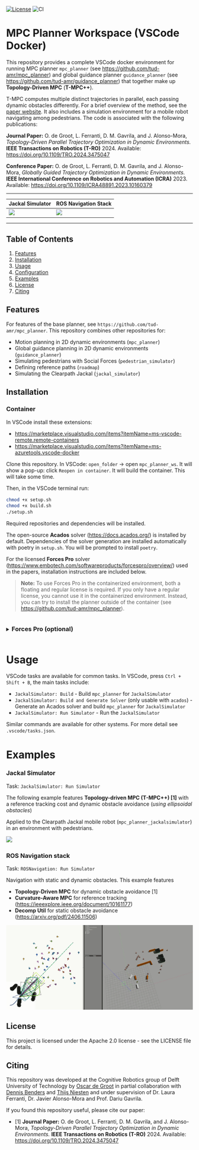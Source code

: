 [![License](https://img.shields.io/badge/License-Apache_2.0-blue.svg)](https://opensource.org/licenses/Apache-2.0)
![CI](https://github.com/tud-amr/mpc_planner_ws/actions/workflows/main.yml/badge.svg)


# MPC Planner Workspace (VSCode Docker)
This repository provides a complete VSCode docker environment for running MPC planner `mpc_planner` (see https://github.com/tud-amr/mpc_planner) and global guidance planner `guidance_planner` (see https://github.com/tud-amr/guidance_planner) that together make up **Topology-Driven MPC** (**T-MPC++**). 

T-MPC computes multiple distinct trajectories in parallel, each passing dynamic obstacles differently. For a brief overview of the method, see the [paper website](https://autonomousrobots.nl/paper_websites/topology-driven-mpc). It also includes a simulation environment for a mobile robot navigating among pedestrians. The code is associated with the following publications:

**Journal Paper:** O. de Groot, L. Ferranti, D. M. Gavrila, and J. Alonso-Mora, *Topology-Driven Parallel Trajectory Optimization in Dynamic Environments.* **IEEE Transactions on Robotics (T-RO)** 2024. Available: https://doi.org/10.1109/TRO.2024.3475047


**Conference Paper:** O. de Groot, L. Ferranti, D. M. Gavrila, and J. Alonso-Mora, *Globally Guided Trajectory Optimization in Dynamic Environments.* **IEEE International Conference on Robotics and Automation (ICRA)** 2023. Available: https://doi.org/10.1109/ICRA48891.2023.10160379

---

 Jackal Simulator | ROS Navigation Stack |
| ------------- | ------------- |
|<img src="docs/tmpc.gif" width="100%"> | <img src="https://imgur.com/QgYDTRq.gif" width="100%">|


---

## Table of Contents
1. [Features](#features) 
2. [Installation](#installation) 
3. [Usage](#usage) 
4. [Configuration](#configuration) 
5. [Examples](#examples) 
6. [License](#license) 
7. [Citing](#citing)

## Features
For features of the base planner, see `https://github.com/tud-amr/mpc_planner`. This repository combines other repositories for:

- Motion planning in 2D dynamic environments (`mpc_planner`)
- Global guidance planning in 2D dynamic environments (`guidance_planner`)
- Simulating pedestrians with Social Forces (`pedestrian_simulator`)
- Defining reference paths (`roadmap`)
- Simulating the Clearpath Jackal (`jackal_simulator`)
<!-- - Computing free-space polygons from static obstacles -->

## Installation

### Container
In VSCode install these extensions:

- https://marketplace.visualstudio.com/items?itemName=ms-vscode-remote.remote-containers
- https://marketplace.visualstudio.com/items?itemName=ms-azuretools.vscode-docker

Clone this repository. In VSCode: `open_folder` -> open `mpc_planner_ws`. It will show a pop-up: click `Reopen in container`. It will build the container. This will take some time.

Then, in the VSCode terminal run:

```bash
chmod +x setup.sh
chmod +x build.sh
./setup.sh
```

Required repositories and dependencies will be installed.

The open-source **Acados** solver (https://docs.acados.org/) is installed by default. Dependencies of the solver generation are installed automatically with poetry in `setup.sh`. You will be prompted to install `poetry`.

For the licensed **Forces Pro** solver (https://www.embotech.com/softwareproducts/forcespro/overview/) used in the papers, installation instructions are included below. 

> **Note:** To use Forces Pro in the containerized environment, both a floating and regular license is required. If you only have a regular license, you cannot use it in the containerized environment. Instead, you can try to install the planner outside of the container (see https://github.com/tud-amr/mpc_planner).

<details>
    <summary><h3  style="display:inline-block"> Forces Pro (optional)</h3></summary>

**Regular Solver:** Go to my.embotech.com, log in to your account. Assign a regular license to your computer. Then download the client to `~/forces_pro_client/` **outside of the container**. If you have the solver in a different location, add its path to `PYTHONPATH`.

**Floating Solver:**
Go to my.embotech.com, log in to your account. Click on a license -> Download `Floating Licenses Proxy Standalone (Linux 64-bit) - FORCES PRO v5.1.0 onwards` **outside of the container** -> unzip. In the downloaded folder, `chmod +x forcespro_floating_licenses_proxy`. Then to start the solver proxy (necessary to run it), execute:
`./forcespro_floating_licenses_proxy`.

To use the floating license, set `solver_settings/floating_license` in `mpc_planner_<your_system>/config/settings.yaml` to `true`. 

With the Forces Pro solver set up, you have to generate a solver from **outside the VSCode container**. First you will need to set up the poetry environment from outside of the container. 
<!-- Add instructions on how to install poetry, etc. -->

With the poetry environment set up, a solver can be generated with:

```
poetry run python mpc_planner_jackalsimulator/scripts/generate_jackalsimulator_solver.py true
```

</details>

# Usage
VSCode tasks are available for common tasks. In VSCode, press `Ctrl + Shift + B`, the main tasks include:

- `JackalSimulator: Build` - Build `mpc_planner` for `JackalSimulator`
- `JackalSimulator: Build and Generate Solver` (only usable with `acados`) - Generate an Acados solver and build `mpc_planner` for `JackalSimulator`
- `JackalSimulator: Run Simulator` - Run the `JackalSimulator`

Similar commands are available for other systems. For more detail see `.vscode/tasks.json`.



<!-- <details open>
    <summary><b>Jackal Simulator</b></summary>

In VSCode, press Ctrl + Shift + B. Select `Run Simulator`.
</details>

<details>
    <summary><b>Jackal</b></summary>

You need to configure the following:

- *Your IP:*. Run `ip a`, copy the ip address of your ethernet connection into `connect_to_jackal.sh` at `ROS_IP`. 
- *Which Jackal:* See the last line in `connect_to_jackal.sh`.
- *The ROS_MASTER_URI and ROS_IP:* Run `source connect_to_jackal.sh`

Finally, run the planner: `roslaunch mpc_planner_jackal ros1_jackal.launch`.

To change the detected obstacles, see `ros1_jackal.launch`.
</details> -->

# Examples

### Jackal Simulator
Task: `JackalSimulator: Run Simulator`

The following example features **Topology-driven MPC (T-MPC++) [1]** with a reference tracking cost and dynamic obstacle avoidance (*using ellipsoidal obstacles*) 

Applied to the Clearpath Jackal mobile robot (`mpc_planner_jackalsimulator`) in an environment with pedestrians.

<img src="docs/tmpc.gif" width="60%">


### ROS Navigation stack 
Task: `ROSNavigation: Run Simulator`

Navigation with static and dynamic obstacles. This example features
- **Topology-Driven MPC** for dynamic obstacle avoidance [1]
- **Curvature-Aware MPC** for reference tracking (https://ieeexplore.ieee.org/document/10161177)
- **Decomp Util** for static obstacle avoidance (https://arxiv.org/pdf/2406.11506)

<img src="docs/rosnavigation.gif" width="100%">


## License
This project is licensed under the Apache 2.0 license - see the LICENSE file for details.

## Citing
This repository was developed at the Cognitive Robotics group of Delft University of Technology by [Oscar de Groot](https://github.com/oscardegroot) in partial collaboration with [Dennis Benders](https://github.com/dbenders1) and [Thijs Niesten](https://github.com/thijs83) and under supervision of Dr. Laura Ferranti, Dr. Javier Alonso-Mora and Prof. Dariu Gavrila.

If you found this repository useful, please cite our paper:

- [1] **Journal Paper:** O. de Groot, L. Ferranti, D. M. Gavrila, and J. Alonso-Mora, *Topology-Driven Parallel Trajectory Optimization in Dynamic Environments.* **IEEE Transactions on Robotics (T-RO)** 2024. Available: https://doi.org/10.1109/TRO.2024.3475047
<!-- - **Safe Horizon Model Predictive Control (SH-MPC)** O. de Groot, L. Ferranti, D. Gavrila, and J. Alonso-Mora, “Scenario-Based Motion Planning with Bounded Probability of Collision.” arXiv, Jul. 03, 2023. [Online]. Available: https://arxiv.org/pdf/2307.01070.pdf
- **Scenario-based Model Predictive Contouring Control (S-MPCC)** O. de Groot, B. Brito, L. Ferranti, D. Gavrila, and J. Alonso-Mora, “Scenario-Based Trajectory Optimization in Uncertain Dynamic Environments,” IEEE RA-L, pp. 5389–5396, 2021. -->
